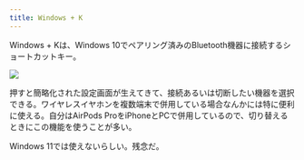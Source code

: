 ```yaml
---
title: Windows + K
---
```

Windows + Kは、Windows 10でペアリング済みのBluetooth機器に接続するショートカットキー。

![](https://lh4.googleusercontent.com/qvuH-RFh0VEPsy8Yn0Vv2zwrns9-IFXNBD4jfIcmvwLORWiD4BwEkEb1RFWj_Gl-dKnnc9wPFpuPIydwCB6yMDUcY7XO0dOIvbTKsONb2IGC8jyiQD7ZOwxGx-_LR8tlY_seop1ZA9SvMhmbw_MrGnIZ-TNFPDVXun0AOjptDmdy8-KuJsoA64Se)

押すと簡略化された設定画面が生えてきて、接続あるいは切断したい機器を選択できる。ワイヤレスイヤホンを複数端末で併用している場合なんかには特に便利に使える。自分はAirPods ProをiPhoneとPCで併用しているので、切り替えるときにこの機能を使うことが多い。

Windows 11では使えないらしい。残念だ。
